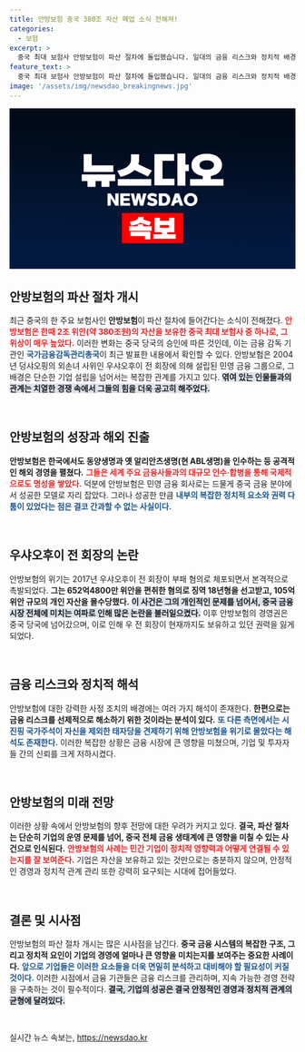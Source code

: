 ```yaml
---
title: 안방보험 중국 380조 자산 폐업 소식 전해져!
categories:
  - 보험
excerpt: >
  중국 최대 보험사 안방보험이 파산 절차에 돌입했습니다. 일대의 금융 리스크와 정치적 배경이 얽힌 복잡한 사연이 드러나며, 금융업계에 미칠 파장이 예고됩니다. 클릭하여 더 알아보세요!
feature_text: >
  중국 최대 보험사 안방보험이 파산 절차에 돌입했습니다. 일대의 금융 리스크와 정치적 배경이 얽힌 복잡한 사연이 드러나며, 금융업계에 미칠 파장이 예고됩니다. 클릭하여 더 알아보세요!
image: '/assets/img/newsdao_breakingnews.jpg'
---
```


<p><img src="/assets/img/newsdao_breakingnews.jpg" alt="pcversion 속보" /></p>

<h2 data-ke-size="size26">안방보험의 파산 절차 개시</h2>

<p data-ke-size="size16">최근 중국의 한 주요 보험사인 <b>안방보험</b>이 파산 절차에 들어간다는 소식이 전해졌다. <b><span style="color: #ee2323;">안방보험은 한때 2조 위안(약 380조원)의 자산을 보유한 중국 최대 보험사 중 하나로, 그 위상이 매우 높았다.</span></b> 이러한 변화는 중국 당국의 승인에 따른 것인데, 이는 금융 감독 기관인 <b><span style="color: #1a5490;">국가금융감독관리총국</span></b>이 최근 발표한 내용에서 확인할 수 있다. 안방보험은 2004년 덩샤오핑의 외손녀 사위인 우샤오후이 전 회장에 의해 설립된 민영 금융 그룹으로, 그 배경은 단순한 기업 설립을 넘어서는 복잡한 관계를 가지고 있다. <b><span style="background-color: #21538527;">엮여 있는 인물들과의 관계는 치열한 경쟁 속에서 그들의 힘을 더욱 공고히 해주었다.</span></b></p>

<p data-ke-size="size16">&nbsp;</p>

<h2 data-ke-size="size26">안방보험의 성장과 해외 진출</h2>

<p data-ke-size="size16"><b>안방보험은 한국에서도 동양생명과 옛 알리안츠생명(현 ABL생명)을 인수하는 등 공격적인 해외 경영을 펼쳤다.</b> <b><span style="color: #ee2323;">그들은 세계 주요 금융사들과의 대규모 인수·합병을 통해 국제적으로도 명성을 쌓았다.</span></b> 덕분에 안방보험은 민영 금융 회사로는 드물게 중국 금융 분야에서 성공한 모델로 자리 잡았다. 그러나 성공한 만큼 <b><span style="color: #1a5490;">내부의 복잡한 정치적 요소와 권력 다툼이 있었다는 점은 결코 간과할 수 없는 사실이다.</span></b></p>

<p data-ke-size="size16">&nbsp;</p>

<h2 data-ke-size="size26">우샤오후이 전 회장의 논란</h2>

<p data-ke-size="size16">안방보험의 위기는 2017년 우샤오후이 전 회장이 부패 혐의로 체포되면서 본격적으로 촉발되었다. <b>그는 652억4800만 위안을 편취한 혐의로 징역 18년형을 선고받고, 105억 위안 규모의 개인 자산을 몰수당했다.</b> <b><span style="background-color: #21538527;">이 사건은 그의 개인적인 문제를 넘어서, 중국 금융 시장 전체에 미치는 여파로 인해 많은 논란을 불러일으켰다.</span></b> 이후 안방보험의 경영권은 중국 당국에 넘어갔으며, 이로 인해 우 전 회장이 현재까지도 보유하고 있던 권력을 잃게 되었다.</p>

<p data-ke-size="size16">&nbsp;</p>

<h2 data-ke-size="size26">금융 리스크와 정치적 해석</h2>

<p data-ke-size="size16">안방보험에 대한 강력한 사정 조치의 배경에는 여러 가지 해석이 존재한다. <b>한편으로는 금융 리스크를 선제적으로 해소하기 위한 것이라는 분석이 있다.</b> <b><span style="color: #1a5490;">또 다른 측면에서는 시진핑 국가주석이 자신을 제외한 태자당을 견제하기 위해 안방보험을 위기로 몰았다는 해석도 존재한다.</span></b> 이러한 복잡한 상황은 금융 시장에 큰 영향을 미쳤으며, 기업 및 투자자들 간의 신뢰를 크게 저하시켰다.</p>

<p data-ke-size="size16">&nbsp;</p>

<h2 data-ke-size="size26">안방보험의 미래 전망</h2>

<p data-ke-size="size16">이러한 상황 속에서 안방보험의 향후 전망에 대한 우려가 커지고 있다. <b>결국, 파산 절차는 단순히 기업의 운영 문제를 넘어, 중국 전체 금융 생태계에 큰 영향을 미칠 수 있는 사건으로 인식된다.</b> <b><span style="color: #ee2323;">안방보험의 사례는 민간 기업이 정치적 영향력과 어떻게 연결될 수 있는지를 잘 보여준다.</span></b> 기업은 자산을 보유하고 있는 것만으로는 충분하지 않으며, 안정적인 경영과 정치적 관계 관리 또한 강력히 요구되는 시대에 접어들었다.</p>

<p data-ke-size="size16">&nbsp;</p>

<h2 data-ke-size="size26">결론 및 시사점</h2>

<p data-ke-size="size16">안방보험의 파산 절차 개시는 많은 시사점을 남긴다. <b>중국 금융 시스템의 복잡한 구조, 그리고 정치적 요인이 기업의 경영에 얼마나 큰 영향을 미치는지를 보여주는 중요한 사례이다.</b> <b><span style="color: #1a5490;">앞으로 기업들은 이러한 요소들을 더욱 면밀히 분석하고 대비해야 할 필요성이 커질 것이다.</span></b> 이러한 시점에서 금융 기관들은 금융 리스크를 관리하며, 지속 가능한 경영 전략을 구축하는 것이 필수적이다. <b><span style="background-color: #21538527;">결국, 기업의 성공은 결국 안정적인 경영과 정치적 관계의 균형에 달려있다.</span></b></p>

<p data-ke-size="size16">&nbsp;</p>
실시간 뉴스 속보는, <a href="https://newsdao.kr" rel="dofollow">https://newsdao.kr</a>


